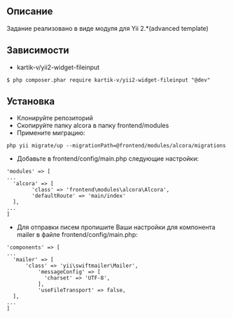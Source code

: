 Описание
------------
Задание реализовано в виде  модуля для Yii 2.*(advanced template)

Зависимости
-----------
- kartik-v/yii2-widget-fileinput
```
$ php composer.phar require kartik-v/yii2-widget-fileinput "@dev"
```
Установка
-----------
- Клонируйте репозиторий
- Скопируйте папку alcora в папку frontend/modules
- Примените миграцию:
```
php yii migrate/up --migrationPath=@frontend/modules/alcora/migrations
```
- Добавьте в frontend/config/main.php следующие настройки:
```
'modules' => [
...
  'alcora' => [
        'class' => 'frontend\modules\alcora\Alcora',
        'defaultRoute' => 'main/index'
  ],
...
]
```
- Для отправки писем пропишите Ваши настройки для компонента mailer в файле frontend/config/main.php:
```
'components' => [
...
  'mailer' => [
      'class' => 'yii\swiftmailer\Mailer',
          'messageConfig' => [
            'charset' => 'UTF-8',
          ],
          'useFileTransport' => false,
  ],
...
]
```
